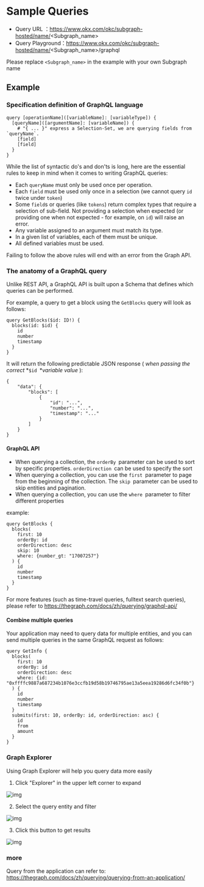 # Sample Queries

- Query URL ：https://www.okx.com/okc/subgraph-hosted/name/<Subgraph_name>
- Query Playground：https://www.okx.com/okc/subgraph-hosted/name/<Subgraph_name>/graphql

Please replace `<Subgraph_name>` in the example with your own Subgraph name

## Example

### Specification definition of GraphQL language

```Shell
query [operationName]([variableName]: [variableType]) {
  [queryName]([argumentName]: [variableName]) {
    # "{ ... }" express a Selection-Set, we are querying fields from `queryName`.
    [field]
    [field]
  }
}
```

While the list of syntactic do's and don'ts is long, here are the essential rules to keep in mind when it comes to writing GraphQL queries:

- Each `queryName` must only be used once per operation.
- Each `field` must be used only once in a selection (we cannot query `id` twice under `token`)
- Some `field`s or queries (like `tokens`) return complex types that require a selection of sub-field. Not providing a selection when expected (or providing one when not expected - for example, on `id`) will raise an error. 
- Any variable assigned to an argument must match its type.
- In a given list of variables, each of them must be unique.
- All defined variables must be used.

Failing to follow the above rules will end with an error from the Graph API.

### The anatomy of a GraphQL query

Unlike REST API, a GraphQL API is built upon a Schema that defines which queries can be performed.

For example, a query to get a block using the `GetBlocks` query will look as follows:

```Shell
query GetBlocks($id: ID!) {
  blocks(id: $id) {
    id
    number
    timestamp
  }
}
```

It will return the following predictable JSON response ( *when passing the correct* *`$id `**variable value* ):

```Shell
{
    "data": {
        "blocks": [
            {
                "id": "...",
                "number": "...",
                "timestamp": "..."
            }
        ]
    }
}
```

#### GraphQL API

- When querying a collection, the `orderBy `parameter can be used to sort by specific properties. `orderDirection `can be used to specify the sort
- When querying a collection, you can use the `first `parameter to page from the beginning of the collection. The `skip `parameter can be used to skip entities and pagination.
- When querying a collection, you can use the `where `parameter to filter different properties

example:

```Shell
query GetBlocks {
  blocks(
    first: 10
    orderBy: id
    orderDirection: desc
    skip: 10
    where: {number_gt: "17007257"}
  ) {
    id
    number
    timestamp
  }
}
```

For more features (such as time-travel queries, fulltext search queries), please refer to https://thegraph.com/docs/zh/querying/graphql-api/

#### Combine multiple queries

Your application may need to query data for multiple entities, and you can send multiple queries in the same GraphQL request as follows:

```Shell
query GetInfo {
  blocks(
    first: 10
    orderBy: id
    orderDirection: desc
    where: {id: "0xffffc9887a687234b1076e3ccfb19d58b19746795ae13a5eea19286d6fc34f0b"}
  ) {
    id
    number
    timestamp
  }
  submits(first: 10, orderBy: id, orderDirection: asc) {
    id
    from
    amount
  }
}
```

### Graph Explorer

Using Graph Explorer will help you query data more easily

1. Click "Explorer" in the upper left corner to expand

![img](../../img/Subgraph-Explorer.png)

2. Select the query entity and filter

![img](../../img/Subgraph-Filter.png)

3. Click this button to get results

![img](../../img/Subgraph-Query.png)

### more

Query from the application can refer to: https://thegraph.com/docs/zh/querying/querying-from-an-application/

